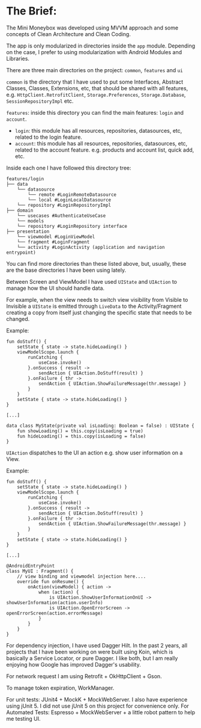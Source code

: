 # The Brief:

The Mini Moneybox was developed using MVVM approach and some concepts of Clean Architecture and Clean Coding.

The app is only modularized in directories inside the `app` module. Depending on the case, I prefer to using modularization with Android Modules and Libraries.

There are three main directories on the project: `common`, `features` and `ui`

`common` is the directory that I have used to put some Interfaces, Abstract Classes, Classes, Extensions, etc, that should be shared with all features, e.g. `HttpClient.RetrofitClient`, `Storage.Preferences`, `Storage.Database`, `SessionRepositoryImpl` etc.

`features`: inside this directory you can find the main features: `login` and `account`.

- `login`: this module has all resources, repositories, datasources, etc, related to the login feature.
- `account`: this module has all resources, repositories, datasources, etc, related to the account feature. e.g. products and account list, quick add, etc.

Inside each one I have followed this directory tree:

    features/login
    ├── data
        └── datasource
       		└── remote #LoginRemoteDatasource
        	└── local #LoginLocalDatasource
        └── repository #LoginRepositoryImpl
    ├── domain
        └── usecases #AuthenticateUseCase
        └── models
        └── repository #LoginRepository interface
    ├── presentation
        └── viewmodel #LoginViewModel
        └── fragment #LoginFragment
        └── activity #LoginActivity (application and navigation entrypoint)

You can find more directories than these listed above, but, usually, these are the base directories I have been using lately.

Between Screen and ViewModel I have used `UIState` and `UIAction` to manage how the UI should handle data.

For example, when the view needs to switch view visibility from Visible to Invisible a `UIState` is emitted through `LiveData` to the Activity/Fragment creating a copy from itself just changing the specific state that needs to be changed.

Example:
```
fun doStuff() {
	setState { state -> state.hideLoading() }
	viewModelScope.launch {
		runCatching {
			useCase.invoke()
		}.onSuccess { result ->
			sendAction { UIAction.DoStuff(result) }
		}.onFailure { thr ->
			sendAction { UIAction.ShowFailureMessage(thr.message) }
		}
	}
	setState { state -> state.hideLoading() }
}

[...]

data class MyState(private val isLoading: Boolean = false) : UIState {
	fun showLoading() = this.copy(isLoading = true)
	fun hideLoading() = this.copy(isLoading = false)
}
```

`UIAction` dispatches to the UI an action e.g. show user information on a View.

Example:
```
fun doStuff() {
	setState { state -> state.hideLoading() }
	viewModelScope.launch {
		runCatching {
			useCase.invoke()
		}.onSuccess { result ->
			sendAction { UIAction.DoStuff(result) }
		}.onFailure { thr ->
			sendAction { UIAction.ShowFailureMessage(thr.message) }
		}
	}
	setState { state -> state.hideLoading() }
}

[...]

@AndroidEntryPoint
class MyUI : Fragment() {
	// view binding and viewmodel injection here....
	override fun onResume() {
		onAction(viewModel) { action ->
			when (action) {
				is UIAction.ShowUserInformationOnUI -> showUserInformation(action.userInfo)
				is UIAction.OpenErrorScreen -> openErrorScreen(action.errorMessage)
			}
		}
	}
}
```
For dependency injection, I have used Dagger Hilt. In the past 2 years, all projects that I have been working on were built using Koin, which is basically a Service Locator, or pure Dagger. I like both, but I am really enjoying how Google has improved Dagger's usability.

For network request I am using Retrofit + OkHttpClient + Gson.

To manage token expiration, WorkManager.

For unit tests: JUnit4 + MockK + MockWebServer. I also have experience using jUnit 5. I did not use jUnit 5 on this project for convenience only.
For Automated Tests: Espresso + MockWebServer + a little robot pattern to help me testing UI.